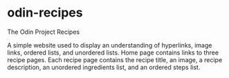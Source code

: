 # odin-recipes
The Odin Project Recipes

A simple website used to display an understanding of hyperlinks, image links, ordered lists, and unordered lists.
Home page contains links to three recipe pages.
Each recipe page contains the recipe title, an image, a recipe description, an unordered ingredients list, and an ordered steps list.
